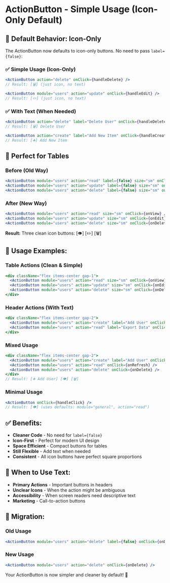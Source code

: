 # ActionButton - Simple Usage (Icon-Only Default)

## 🎯 **Default Behavior: Icon-Only**

The ActionButton now defaults to icon-only buttons. No need to pass `label={false}`:

### **✅ Simple Usage (Icon-Only)**
```jsx
<ActionButton action="delete" onClick={handleDelete} />
// Result: [🗑️] (just icon, no text)

<ActionButton module="users" action="update" onClick={handleEdit} />
// Result: [✏️] (just icon, no text)
```

### **✅ With Text (When Needed)**
```jsx
<ActionButton action="delete" label="Delete User" onClick={handleDelete} />
// Result: [🗑️] Delete User

<ActionButton action="create" label="Add New Item" onClick={handleCreate} />
// Result: [➕] Add New Item
```

## 📱 **Perfect for Tables**

### **Before (Old Way)**
```jsx
<ActionButton module="users" action="read" label={false} size="sm" onClick={onView} />
<ActionButton module="users" action="update" label={false} size="sm" onClick={onEdit} />
<ActionButton module="users" action="delete" label={false} size="sm" onClick={onDelete} />
```

### **After (New Way)**
```jsx
<ActionButton module="users" action="read" size="sm" onClick={onView} />
<ActionButton module="users" action="update" size="sm" onClick={onEdit} />
<ActionButton module="users" action="delete" size="sm" onClick={onDelete} />
```

**Result:** Three clean icon buttons: [👁️] [✏️] [🗑️]

## 🎨 **Usage Examples:**

### **Table Actions (Clean & Simple)**
```jsx
<div className="flex items-center gap-1">
  <ActionButton module="users" action="read" size="sm" onClick={onView} />
  <ActionButton module="users" action="update" size="sm" onClick={onEdit} />
  <ActionButton module="users" action="delete" size="sm" onClick={onDelete} />
</div>
```

### **Header Actions (With Text)**
```jsx
<div className="flex items-center gap-2">
  <ActionButton module="users" action="create" label="Add User" onClick={onCreate} />
  <ActionButton module="users" action="read" label="Export Data" onClick={onExport} />
</div>
```

### **Mixed Usage**
```jsx
<div className="flex items-center gap-2">
  <ActionButton module="users" action="create" label="Add User" onClick={onCreate} />
  <ActionButton module="users" action="read" onClick={onRefresh} />
  <ActionButton module="users" action="delete" onClick={onDelete} />
</div>
// Result: [➕ Add User] [👁️] [🗑️]
```

### **Minimal Usage**
```jsx
<ActionButton onClick={handleClick} />
// Result: [👁️] (uses defaults: module="general", action="read")
```

## ✅ **Benefits:**

- **Cleaner Code** - No need for `label={false}`
- **Icon-First** - Perfect for modern UI design
- **Space Efficient** - Compact buttons for tables
- **Still Flexible** - Add text when needed
- **Consistent** - All icon buttons have perfect square proportions

## 🎯 **When to Use Text:**

- **Primary Actions** - Important buttons in headers
- **Unclear Icons** - When the action might be ambiguous
- **Accessibility** - When screen readers need descriptive text
- **Marketing** - Call-to-action buttons

## 🚀 **Migration:**

### **Old Usage**
```jsx
<ActionButton module="users" action="delete" label={false} onClick={onDelete} />
```

### **New Usage**
```jsx
<ActionButton module="users" action="delete" onClick={onDelete} />
```

Your ActionButton is now simpler and cleaner by default! 🎯